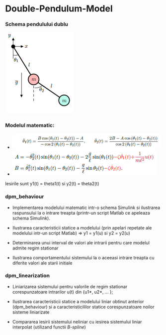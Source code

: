 # Double-Pendulum-Model

### Schema pendulului dublu

![pendule](./pictures/pendule.png)

### Modelul matematic:

- ![equations](./pictures/model.png)
- ![equations](./pictures/model2.png)

Iesirile sunt y1(t) = theta1(t) si y2(t) = theta2(t)

### dpm_behaviour

- Implementarea modelului matematic intr-o schema Simulink si ilustrarea raspunsului
la o intrare treapta (printr-un script Matlab ce apeleaza schema Simulink).

- Ilustrarea caracteristicii statice a modelului (prin apelari repetate ale modelului
  intr-un script Matlab) => y1 = y1(u) si y2 = y2(u)

- Determinarea unui interval de valori ale intrarii pentru care modelul admite regim
stationar

- Ilustrarea comportamentului sistemului la o aceeasi intrare treapta cu diferite
valori ale starii initiale

### dpm_linearization

- Liniarizarea sistemului pentru valorile de regim stationar corespunzatoare intrarilor
u(t) din {u1*, u2*, ... };

- Ilustrarea caracteristicii statice a modelului liniar obtinut anterior (dpm_behaviour)
si a caracteristicililor statice corespunzatoare noilor sisteme liniarizate

- Compararea iesirii sistemului neliniar cu iesirea sistemului liniar interpolat
(utilizand functii *B-spline*)
